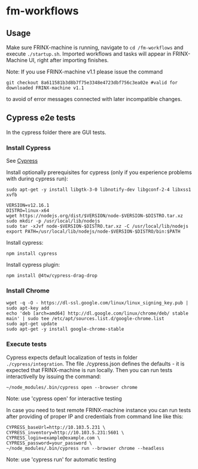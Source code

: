# fm-workflows

## Usage
Make sure FRINX-machine is running, navigate to `cd /fm-workflows` and execute `./startup.sh`. Imported workflows and tasks will appear in FRINX-Machine UI, right after importing finishes.

Note:
If you use FRINX-machine v1.1 please issue the command
```
git checkout 8a611581b3d8b7f75e3348e4723dbf756c3ea02e #valid for downloaded FRINX-machine v1.1
```
to avoid of error messages connected with later incompatible changes.

## Cypress e2e tests
In the cypress folder there are GUI tests.

### Install Cypress
See [Cypress][cypress]

Install optionally prerequisites for cypress (only if you experience problems with during cypress run):
```
sudo apt-get -y install libgtk-3-0 libnotify-dev libgconf-2-4 libxss1 xvfb

VERSION=v12.16.1
DISTRO=linux-x64
wget https://nodejs.org/dist/$VERSION/node-$VERSION-$DISTRO.tar.xz
sudo mkdir -p /usr/local/lib/nodejs
sudo tar -xJvf node-$VERSION-$DISTRO.tar.xz -C /usr/local/lib/nodejs
export PATH=/usr/local/lib/nodejs/node-$VERSION-$DISTRO/bin:$PATH
```
Install cypress:
```
npm install cypress
```
Install cypress plugin:
```
npm install @4tw/cypress-drag-drop
```

### Install Chrome
```
wget -q -O - https://dl-ssl.google.com/linux/linux_signing_key.pub | sudo apt-key add
echo 'deb [arch=amd64] http://dl.google.com/linux/chrome/deb/ stable main' | sudo tee /etc/apt/sources.list.d/google-chrome.list
sudo apt-get update
sudo apt-get -y install google-chrome-stable
```

### Execute tests
Cypress expects default localization of tests in folder ```./cypress/integration```.
The file ./cypress.json defines the defaults - it is expected that FRINX-machine is run locally.
Then you can run tests interactivelly by issuing the command:
```
~/node_modules/.bin/cypress open --browser chrome
```
Note: use 'cypress open' for interactive testing

In case you need to test remote FRINX-machine instance
you can run tests after providing of proper IP and credentials from command line like this:
```
CYPRESS_baseUrl=http://10.103.5.231 \
CYPRESS_inventory=http://10.103.5.231:5601 \
CYPRESS_login=example@example.com \
CYPRESS_password=your_password \
~/node_modules/.bin/cypress run --browser chrome --headless
```
Note: use 'cypress run' for automatic testing

[cypress]: https://docs.cypress.io/guides/getting-started/installing-cypress.html
